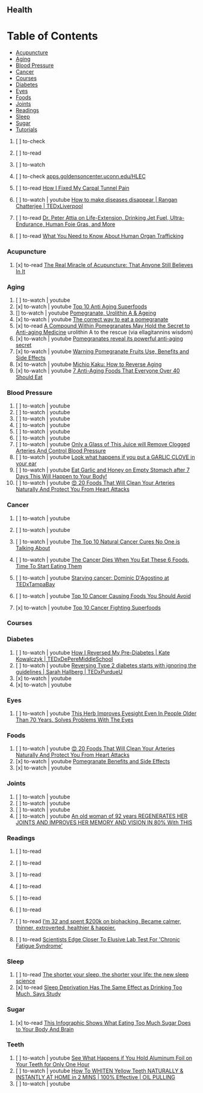 ## Health

# Table of Contents
<!-- MarkdownTOC depth=4 -->
  - [Acupuncture](#acupuncture)
  - [Aging](#aging)
  - [Blood Pressure](#blood-bressure)
  - [Cancer](#cancer)
  - [Courses](#courses)
  - [Diabetes](#diabetes)
  - [Eyes](#eyes)
  - [Foods](#foods)
  - [Joints](#joints)
  - [Readings](#readings)
  - [Sleep](#sleep)
  - [Sugar](#sugar)
  - [Tutorials](#tutorials)
<!-- /MarkdownTOC -->

  1. [ ] to-check []()
  1. [ ] to-read []()
  1. [ ] to-watch []()

  1. [ ] to-check [apps.goldensoncenter.uconn.edu/HLEC](https://apps.goldensoncenter.uconn.edu/HLEC/)




  1. [ ] to-read [How I Fixed My Carpal Tunnel Pain](https://dev.to/lpasqualis/how-i-fixed-my-carpal-tunnel-pain)

  1. [ ] to-watch | youtube [How to make diseases disappear | Rangan Chatterjee | TEDxLiverpool](https://www.youtube.com/watch?v=gaY4m00wXpw)

  1. [ ] to-read [Dr. Peter Attia on Life-Extension, Drinking Jet Fuel, Ultra-Endurance, Human Foie Gras, and More](http://tim.blog/2014/12/18/peter-attia/)
  1. [ ] to-read [What You Need to Know About Human Organ Trafficking](http://bigthink.com/philip-perry/what-you-need-to-know-about-human-organ-trafficking)

### Acupuncture

  1. [x] to-read [The Real Miracle of Acupuncture: That Anyone Still Believes In It](http://bigthink.com/neurobonkers/the-real-miracle-of-acupuncture-that-anyone-still-believes-in-it)

### Aging

  1. [ ] to-watch | youtube []()
  1. [x] to-watch | youtube [Top 10 Anti Aging Superfoods](https://www.youtube.com/watch?v=YAV8ndHjuB0)
  1. [] to-watch | youtube [Pomegranate, Urolithin A & Ageing](https://www.youtube.com/watch?v=czFq_fEvWHA)
  1. [x] to-watch | youtube [The correct way to eat a pomegranate](https://www.youtube.com/watch?v=1iHbSzM63Hs)
  1. [x] to-read [A Compound Within Pomegranates May Hold the Secret to Anti-aging Medicine](http://bigthink.com/philip-perry/a-certain-fruit-may-hold-the-secret-to-anti-aging-medicine) urolithin A to the rescue (via ellagitannins wisdom)
  1. [x] to-watch | youtube [Pomegranates reveal its powerful anti-aging secret](https://www.youtube.com/watch?v=Lf1vCyfaosE)
  1. [x] to-watch | youtube [Warning Pomegranate Fruits Use, Benefits and Side Effects](hhttps://www.youtube.com/watch?v=1YWEMCoG-F8)
  1. [x] to-watch | youtube [Michio Kaku: How to Reverse Aging](https://www.youtube.com/watch?v=DV3XjqW_xgU)
  1. [x] to-watch | youtube [7 Anti-Aging Foods That Everyone Over 40 Should Eat](https://www.youtube.com/watch?v=nn_1dRTkeFM)

### Blood Pressure

  1. [ ] to-watch | youtube []()
  1. [ ] to-watch | youtube []()
  1. [ ] to-watch | youtube []()
  1. [ ] to-watch | youtube []()
  1. [ ] to-watch | youtube []()
  1. [ ] to-watch | youtube []()
  1. [ ] to-watch | youtube [Only a Glass of This Juice will Remove Clogged Arteries And Control Blood Pressure](https://www.youtube.com/watch?v=3DH6vjuLUc0)
  1. [ ] to-watch | youtube [Look what happens if you put a GARLIC CLOVE in your ear](https://www.youtube.com/watch?v=9bk-ogXUCfY)
  1. [ ] to-watch | youtube [Eat Garlic and Honey on Empty Stomach after 7 Days This Will Happen to Your Body!](https://www.youtube.com/watch?v=WclDqC5PpbU)
  1. [ ] to-watch | youtube [😍 20 Foods That Will Clean Your Arteries Naturally And Protect You From Heart Attacks](https://www.youtube.com/watch?v=ppbs6KJDqj8)

### Cancer

  1. [ ] to-watch | youtube []()
  1. [ ] to-watch | youtube []()
  1. [ ] to-watch | youtube [The Top 10 Natural Cancer Cures No One is Talking About](https://www.youtube.com/watch?v=oVTcOBRGx2w)
  1. [ ] to-watch | youtube [The Cancer Dies When You Eat These 6 Foods, Time To Start Eating Them](https://www.youtube.com/watch?v=04_lkhSMLPI)

  1. [ ] to-watch | youtube [Starving cancer: Dominic D'Agostino at TEDxTampaBay](https://www.youtube.com/watch?v=3fM9o72ykww)
  1. [ ] to-watch | youtube [Top 10 Cancer Causing Foods You Should Avoid](https://www.youtube.com/watch?v=7nFZqlF-z8o)
  1. [x] to-watch | youtube [Top 10 Cancer Fighting Superfoods](https://www.youtube.com/watch?v=V6BNCO1YpAg)

### Courses

### Diabetes

  1. [ ] to-watch | youtube [How I Reversed My Pre-Diabetes | Kate Kowalczyk | TEDxDePereMiddleSchool](https://www.youtube.com/watch?v=_N6AAre8Zag)
  1. [ ] to-watch | youtube [Reversing Type 2 diabetes starts with ignoring the guidelines | Sarah Hallberg | TEDxPurdueU](https://www.youtube.com/watch?v=da1vvigy5tQ)
  1. [x] to-watch | youtube []()
  1. [x] to-watch | youtube []()

### Eyes

  1. [ ] to-watch | youtube [This Herb Improves Eyesight Even In People Older Than 70 Years. Solves Problems With The Eyes](https://www.youtube.com/watch?v=0OOUoE6AmSU)

### Foods

  1. [ ] to-watch | youtube [😍 20 Foods That Will Clean Your Arteries Naturally And Protect You From Heart Attacks](https://www.youtube.com/watch?v=ppbs6KJDqj8)
  1. [x] to-watch | youtube [Pomegranate Benefits and Side Effects](https://www.youtube.com/watch?v=wQHEz5gK_a0)
  1. [x] to-watch | youtube []()

### Joints

  1. [ ] to-watch | youtube []()
  1. [ ] to-watch | youtube []()
  1. [ ] to-watch | youtube []()
  1. [ ] to-watch | youtube [An old woman of 92 years REGENERATES HER JOINTS AND IMPROVES HER MEMORY AND VISION IN 80% With THIS](https://www.youtube.com/watch?v=7xz8Ou9DVlA)

### Readings

  1. [ ] to-read []()
  1. [ ] to-read []()
  1. [ ] to-read []()
  1. [ ] to-read []()
  1. [ ] to-read []()
  1. [ ] to-read []()
  1. [ ] to-read [I’m 32 and spent $200k on biohacking. Became calmer, thinner, extroverted, healthier & happier.](https://hackernoon.com/im-32-and-spent-200k-on-biohacking-became-calmer-thinner-extroverted-healthier-happier-2a2e846ae113)

  1. [ ] to-read [Scientists Edge Closer To Elusive Lab Test For 'Chronic Fatigue Syndrome'](http://www.npr.org/sections/health-shots/2017/07/31/540565526/scientists-edge-closer-to-elusive-lab-test-for-chronic-fatigue-syndrome)

### Sleep

  1. [ ] to-read [The shorter your sleep, the shorter your life: the new sleep science](https://www.theguardian.com/lifeandstyle/2017/sep/24/why-lack-of-sleep-health-worst-enemy-matthew-walker-why-we-sleep)
  1. [x] to-read [Sleep Deprivation Has The Same Effect as Drinking Too Much, Says Study](http://www.sciencealert.com/tiredness-sleep-deprivation-the-same-as-drinking-too-much)

### Sugar

  1. [x] to-read [This Infographic Shows What Eating Too Much Sugar Does to Your Body And Brain](http://www.sciencealert.com/here-s-what-eating-too-much-sugar-does-to-your-body-and-brain)

### Teeth

  1. [ ] to-watch | youtube [See What Happens if You Hold Aluminum Foil on Your Teeth for Only One Hour](https://www.youtube.com/watch?v=EO-ADRSBnqM)
  1. [ ] to-watch | youtube [How To WHITEN Yellow Teeth NATURALLY & INSTANTLY AT HOME in 2 MINS | 100% Effective | OIL PULLING](https://www.youtube.com/watch?v=jZwlWdZPzGo)
  1. [ ] to-watch | youtube []()
